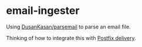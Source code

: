 # email-ingester
Using [DusanKasan/parsemail](https://github.com/DusanKasan/parsemail) to parse an email file.

Thinking of how to integrate this with [Postfix delivery](http://www.postfix.org/pipe.8.html).
